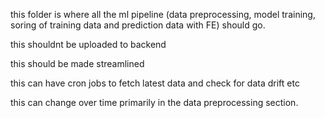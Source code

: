 this folder is where all the ml pipeline (data preprocessing, model training, soring of training data and prediction data with FE) should go.

this shouldnt be uploaded to backend

this should be made streamlined

this can have cron jobs to fetch latest data and check for data drift etc 

this can change over time primarily in the data preprocessing section.

